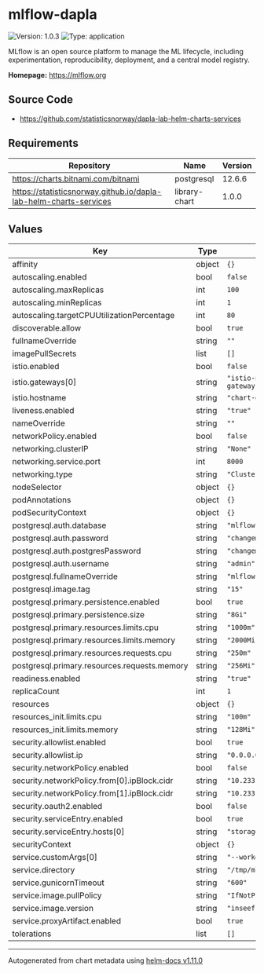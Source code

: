 # mlflow-dapla

![Version: 1.0.3](https://img.shields.io/badge/Version-1.0.3-informational?style=flat-square) ![Type: application](https://img.shields.io/badge/Type-application-informational?style=flat-square)

MLflow is an open source platform to manage the ML lifecycle, including experimentation, reproducibility, deployment, and a central model registry.

**Homepage:** <https://mlflow.org>

## Source Code

* <https://github.com/statisticsnorway/dapla-lab-helm-charts-services>

## Requirements

| Repository | Name | Version |
|------------|------|---------|
| https://charts.bitnami.com/bitnami | postgresql | 12.6.6 |
| https://statisticsnorway.github.io/dapla-lab-helm-charts-services | library-chart | 1.0.0 |

## Values

| Key | Type | Default | Description |
|-----|------|---------|-------------|
| affinity | object | `{}` |  |
| autoscaling.enabled | bool | `false` |  |
| autoscaling.maxReplicas | int | `100` |  |
| autoscaling.minReplicas | int | `1` |  |
| autoscaling.targetCPUUtilizationPercentage | int | `80` |  |
| discoverable.allow | bool | `true` |  |
| fullnameOverride | string | `""` |  |
| imagePullSecrets | list | `[]` |  |
| istio.enabled | bool | `false` |  |
| istio.gateways[0] | string | `"istio-namespace/example-gateway"` |  |
| istio.hostname | string | `"chart-example.local"` |  |
| liveness.enabled | string | `"true"` |  |
| nameOverride | string | `""` |  |
| networkPolicy.enabled | bool | `false` |  |
| networking.clusterIP | string | `"None"` |  |
| networking.service.port | int | `8000` |  |
| networking.type | string | `"ClusterIP"` |  |
| nodeSelector | object | `{}` |  |
| podAnnotations | object | `{}` |  |
| podSecurityContext | object | `{}` |  |
| postgresql.auth.database | string | `"mlflow"` |  |
| postgresql.auth.password | string | `"changeme"` |  |
| postgresql.auth.postgresPassword | string | `"changeme"` |  |
| postgresql.auth.username | string | `"admin"` |  |
| postgresql.fullnameOverride | string | `"mlflow-db"` |  |
| postgresql.image.tag | string | `"15"` |  |
| postgresql.primary.persistence.enabled | bool | `true` |  |
| postgresql.primary.persistence.size | string | `"8Gi"` |  |
| postgresql.primary.resources.limits.cpu | string | `"1000m"` |  |
| postgresql.primary.resources.limits.memory | string | `"2000Mi"` |  |
| postgresql.primary.resources.requests.cpu | string | `"250m"` |  |
| postgresql.primary.resources.requests.memory | string | `"256Mi"` |  |
| readiness.enabled | string | `"true"` |  |
| replicaCount | int | `1` |  |
| resources | object | `{}` |  |
| resources_init.limits.cpu | string | `"100m"` |  |
| resources_init.limits.memory | string | `"128Mi"` |  |
| security.allowlist.enabled | bool | `true` |  |
| security.allowlist.ip | string | `"0.0.0.0/0"` |  |
| security.networkPolicy.enabled | bool | `false` |  |
| security.networkPolicy.from[0].ipBlock.cidr | string | `"10.233.103.0/32"` |  |
| security.networkPolicy.from[1].ipBlock.cidr | string | `"10.233.111.0/32"` |  |
| security.oauth2.enabled | bool | `false` |  |
| security.serviceEntry.enabled | bool | `true` |  |
| security.serviceEntry.hosts[0] | string | `"storage.googleapis.com"` |  |
| securityContext | object | `{}` |  |
| service.customArgs[0] | string | `"--workers=2"` |  |
| service.directory | string | `"/tmp/mlflow/artifacts/"` |  |
| service.gunicornTimeout | string | `"600"` |  |
| service.image.pullPolicy | string | `"IfNotPresent"` |  |
| service.image.version | string | `"inseefrlab/mlflow:v2.5.0"` |  |
| service.proxyArtifact.enabled | bool | `true` |  |
| tolerations | list | `[]` |  |

----------------------------------------------
Autogenerated from chart metadata using [helm-docs v1.11.0](https://github.com/norwoodj/helm-docs/releases/v1.11.0)
